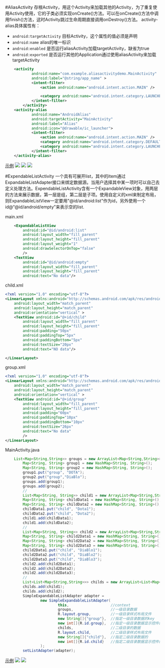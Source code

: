 #AliasActivity
存根Activity，用这个Activity来加载其他的Activity，为了重复使用Activity使用，它的子类必须实现onCreate()方法。可以在onCreate()方法中调用finish()方法，这时Activity跳过生命周期直接调用onDestroy()方法。
activity-alias具体属性有：
- `android:targetActivity` 目标Activity，这个属性的值必须是声明
- `android:name` alias的唯一标识
- `android:enabled` 是否运行aliasActivity加载targetActivity，缺省为true
- `android:exported` 是否运行其他的Application通过使用aliasActivity来加载targetActivity

```XML
    <activity
            android:name="com.example.aliasactivitydemo.MainActivity"
            android:label="@string/app_name" >
            <intent-filter>
                <action android:name="android.intent.action.MAIN" />

                <category android:name="android.intent.category.LAUNCHER" />
            </intent-filter>
        </activity>
    <activity-alias 
            android:name="AndroidAlias"
            android:targetActivity="MainActivity"
            android:label="Alias"
            android:icon="@drawable/ic_launcher">
            <intent-filter>
                <action android:name="android.intent.action.MAIN" />  
            	<category android:name="android.intent.category.DEFAULT" />  
            	<category android:name="android.intent.category.LAUNCHER" /> 
            </intent-filter>
    </activity-alias> 
```
[示例](https://github.com/zt1991616/AliasActivityDemo)
![](https://github.com/zt1991616/blog/raw/master/Imager/14041001.png)
![](https://github.com/zt1991616/blog/raw/master/Imager/14041002.png)
![](https://github.com/zt1991616/blog/raw/master/Imager/14041003.png)

#ExpendableListActivity
一个具有可展开list，其中的item通过ExpandableListAdapter接口来绑定数据源。当用户选择其中某一项时可以自己去定义处理方法。ExpendableListActivity含有一个ExpandableView对象，用两层的方法来展示数据，第一层是组，第二层是子项。使用自定义的xml来制定布局，则ExpandableListView一定要用"@id/android:list"作为id，另外使用一个id@“@id/android/empty”来表示空的list.

main.xml
```xml
	<ExpandableListView 
	    android:id="@id/android:list"
	    android:layout_width="fill_parent"
	    android:layout_height="fill_parent"
	    android:layout_weight="1"
	    android:drawSelectorOnTop="false"
	    />
	<TextView 
	    android:id="@id/android:empty"
	    android:layout_width="fill_parent"
	    android:layout_height="fill_parent"
	    android:text="No data"/>
```
child.xml
```xml
<?xml version="1.0" encoding="utf-8"?>
<LinearLayout xmlns:android="http://schemas.android.com/apk/res/android"
    android:layout_width="match_parent"
    android:layout_height="match_parent"
    android:orientation="vertical" >
    <TextView android:id="@+id/child"
        android:layout_width="fill_parent"
        android:layout_height="fill_parent"
        android:padding="50px"
        android:paddingTop="5px"
        android:paddingBottom="5px"
        android:textSize="20px"
        android:text="NO data"/>

</LinearLayout>
```
group.xml
```xml
<?xml version="1.0" encoding="utf-8"?>
<LinearLayout xmlns:android="http://schemas.android.com/apk/res/android"
    android:layout_width="match_parent"
    android:layout_height="match_parent"
    android:orientation="vertical" >
    <TextView android:id="@+id/group"
        android:layout_width="fill_parent"
        android:layout_height="fill_parent"
        android:padding="60px"
        android:paddingTop="10px"
        android:paddingBottom="10px"
        android:textSize="26px"
        android:text="No data"
        />
</LinearLayout>
```
MainActivity.java
```java
	List<Map<String,String>> groups = new ArrayList<Map<String,String>>();
		Map<String, String> group1 = new HashMap<String, String>();
		Map<String, String> group2 = new HashMap<String, String>();
		group1.put("group", "DOTA");
		group2.put("group","DiaBlo");
		groups.add(group1);
		groups.add(group2);
		//
		List<Map<String, String>> child1 = new ArrayList<Map<String,String>>();
		Map<String, String> childData1 = new HashMap<String, String>();
		Map<String, String> childData2 = new HashMap<String, String>();
		childData1.put("child", "Dota1");
		childData2.put("child", "Dota2");
		child1.add(childData1);
		child1.add(childData2);
		//
		List<Map<String, String>> child2 = new ArrayList<Map<String,String>>();
		Map<String, String> child2Data1 = new HashMap<String, String>();
		Map<String, String> child2Data2 = new HashMap<String, String>();
		Map<String, String> child2Data3 = new HashMap<String, String>();
		child2Data1.put("child", "DiaBlo1");
		child2Data2.put("child", "DiaBlo2");
		child2Data3.put("child", "DiaBlo3");
		child2.add(child2Data1);
		child2.add(child2Data2);
		child2.add(child2Data3);
		//
		List<List<Map<String,String>>> childs = new ArrayList<List<Map<String,String>>>();
		childs.add(child1);
		childs.add(child2);
		SimpleExpandableListAdapter adapter = 
				new SimpleExpandableListAdapter(
						this, 					//context
						groups,					//一级目录数据
						R.layout.group, 		//一级目录样式布局文件
						new String[]{"group"},	//指定一级目录数据的key
						new int[]{R.id.group},	//指定一级目录数据显示控件的id
						childs, 				//二级目录的数据
						R.layout.child, 		//二级目录样式布局文件
						new String[]{"child"},	//指定二级目录数据的
						new int[]{R.id.child}	//指定二级目录数据显示控件的
				);
		setListAdapter(adapter);
```
[示例](https://github.com/zt1991616/AliasActivityDemo)
![](https://github.com/zt1991616/blog/raw/master/Imager/14041004.png)
![](https://github.com/zt1991616/blog/raw/master/Imager/14041005.png)

